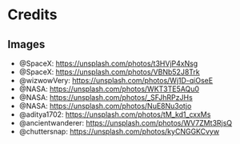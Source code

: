 # Credits

## Images

- @SpaceX: https://unsplash.com/photos/t3HVjP4xNsg
- @SpaceX: https://unsplash.com/photos/VBNb52J8Trk
- @wizwowVery: https://unsplash.com/photos/Wj1D-qiOseE
- @NASA: https://unsplash.com/photos/WKT3TE5AQu0
- @NASA: https://unsplash.com/photos/_SFJhRPzJHs
- @NASA: https://unsplash.com/photos/NuE8Nu3otjo
- @aditya1702: https://unsplash.com/photos/tM_kd1_cxxMs
- @ancientwanderer: https://unsplash.com/photos/WV7ZMt3RjsQ
- @chuttersnap: https://unsplash.com/photos/kyCNGGKCvyw
